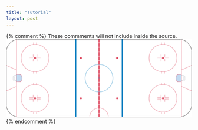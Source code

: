 ```yaml
---
title: "Tutorial"
layout: post
---
```












{% comment %} 
    These commments will not include inside the source.
    ![](/assets/figures/nhl_rink.png)
{% endcomment %}